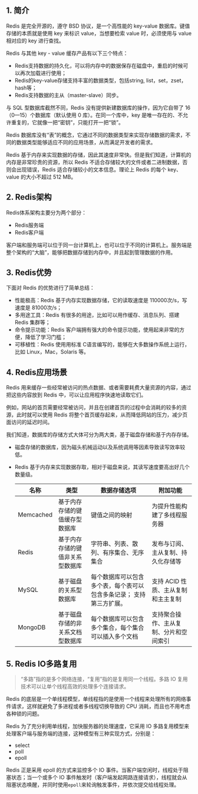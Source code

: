 ## 1. 简介

Redis 是完全开源的，遵守 BSD 协议，是一个高性能的 key-value 数据库。键值存储的本质就是使用 key 来标识 value，当想要检索 value 时，必须使用与 value 相对应的 key 进行查找。

Redis 与其他 key - value 缓存产品有以下三个特点：

- Redis支持数据的持久化，可以将内存中的数据保存在磁盘中，重启的时候可以再次加载进行使用；
- Redis的key-value存储支持丰富的数据类型，包括string, list，set，zset，hash等；
- Redis支持数据的主从（master-slave）同步。

与 SQL 型数据库截然不同，Redis 没有提供新建数据库的操作，因为它自带了 16 （0—15）个数据库（默认使用 0 库）。在同一个库中，key 是唯一存在的、不允许重复的，它就像一把“密钥”，只能打开一把“锁”。

Redis 数据库没有“表”的概念，它通过不同的数据类型来实现存储数据的需求，不同的数据类型能够适应不同的应用场景，从而满足开发者的需求。

Redis 基于内存来实现数据的存储，因此其速度非常快。但是我们知道，计算机的内存是非常珍贵的资源，所以 Redis 不适合存储较大的文件或者二进制数据，否则会出现错误，Redis 适合存储较小的文本信息。理论上 Redis 的每个 key、value 的大小不超过 512 MB。

## 2. Redis架构

Redis体系架构主要分为两个部分：

- Redis服务端
- Redis客户端

客户端和服务端可以位于同一台计算机上，也可以位于不同的计算机上。服务端是整个架构的“大脑”，能够把数据存储到内存中，并且起到管理数据的作用。

## 3. Redis优势

下面对 Redis 的优势进行了简单总结：

- 性能极高：Redis 基于内存实现数据存储，它的读取速度是 110000次/s，写速度是 81000次/s；
- 多用途工具：Redis 有很多的用途，比如可以用作缓存、消息队列、搭建 Redis 集群等；
- 命令提示功能：Redis 客户端拥有强大的命令提示功能，使用起来非常的方便，降低了学习门槛；
- 可移植性：Redis 使用用标准 C语言编写的，能够在大多数操作系统上运行，比如 Linux，Mac，Solaris 等。

## 4. Redis应用场景

Redis 用来缓存一些经常被访问的热点数据、或者需要耗费大量资源的内容，通过把这些内容放到 Redis 中，可以让应用程序快速地读取它们。

例如，网站的首页需要经常被访问，并且在创建首页的过程中会消耗的较多的资源，此时就可以使用 Redis 将整个首页缓存起来，从而降低网站的压力，减少页面访问的延迟时间。

我们知道，数据库的存储方式大体可分为两大类，基于磁盘存储和基于内存存储。

- 磁盘存储的数据库，因为磁头机械运动以及系统调用等因素导致读写效率较低。

- Redis 基于内存来实现数据存取，相对于磁盘来说，其读写速度要高出好几个数量级。

  | 名称      | 类型                             | 数据存储选项                                                 | 附加功能                               |
  | --------- | -------------------------------- | ------------------------------------------------------------ | -------------------------------------- |
  | Memcached | 基于内存存储的键值缓存型数据库   | 键值之间的映射                                               | 为提升性能构建了多线程服务器           |
  | Redis     | 基于内存存储的键值非关系型数据库 | 字符串、列表、散列、有序集合、无序集合                       | 发布与订阅、主从复制、持久化存储等     |
  | MySQL     | 基于磁盘的关系型数据库           | 每个数据库可以包含多个表，每个表可以包含多条记录； 支持第三方扩展。 | 支持 ACID 性质、主从复制和主主复制     |
  | MongoDB   | 基于磁盘存储的非关系文档型数据库 | 每个数据库可以包含多个集合，每个集合可以插入多个文档         | 支持聚合操作、主从复制、分片和空间索引 |

## 5. Redis IO多路复用

> “多路”指的是多个网络连接，“复用”指的是复用同一个线程。多路 IO 复用技术可以让单个线程高效的处理多个连接请求。

Redis 的底层是一个单线程模型，单线程指的是使用一个线程来处理所有的网络事件请求，这样就避免了多进程或者多线程切换导致的 CPU 消耗，而且也不用考虑各种锁的问题。

Redis 为了充分利用单线程，加快服务器的处理速度，它采用 IO 多路复用模型来处理客户端与服务端的连接，这种模型有三种实现方式，分别是：

- select
- poll
- epoll

Redis 正是采用 epoll 的方式来监控多个 IO 事件。当客户端空闲时，线程处于阻塞状态；当一个或多个 IO 事件触发时（客户端发起网路连接请求），线程就会从阻塞状态唤醒，并同时使用`epoll`来轮询触发事件，并依次提交给线程处理。
